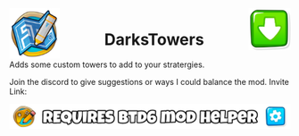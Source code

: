 <a href="https://github.com/DarkTerraYT/DarksTowers/releases/latest/download/DarksTowers.dll">
    <img align="left" alt="Icon" height="90" src="Icon.png">
    <img align="right" alt="Download" height="75" src="https://raw.githubusercontent.com/gurrenm3/BTD-Mod-Helper/master/BloonsTD6%20Mod%20Helper/Resources/DownloadBtn.png">
</a>

<h1 align="center">DarksTowers</h1>

Adds some custom towers to add to your stratergies. 

Join the discord to give suggestions or ways I could balance the mod.
Invite Link: 

[![Requires BTD6 Mod Helper](https://raw.githubusercontent.com/gurrenm3/BTD-Mod-Helper/master/banner.png)](https://github.com/gurrenm3/BTD-Mod-Helper#readme)
